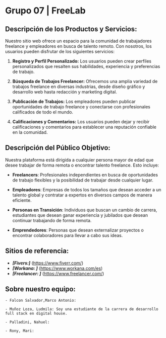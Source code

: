 # Grupo 07 | **FreeLab**

## **Descripción de los Productos y Servicios:**
Nuestro sitio web ofrece un espacio para la comunidad de trabajadores freelance y empleadores en busca de talento remoto. Con nosotros, los usuarios pueden disfrutar de los siguientes servicios:

1. **Registro y Perfil Personalizado:** Los usuarios pueden crear perfiles personalizados que resalten sus habilidades, experiencia y preferencias de trabajo.

2. **Búsqueda de Trabajos Freelancer:** Ofrecemos una amplia variedad de trabajos freelance en diversas industrias, desde diseño gráfico y desarrollo web hasta redacción y marketing digital.

3. **Publicación de Trabajos:** Los empleadores pueden publicar oportunidades de trabajo freelance y conectarse con profesionales calificados de todo el mundo.

4. **Calificaciones y Comentarios:** Los usuarios pueden dejar y recibir calificaciones y comentarios para establecer una reputación confiable en la comunidad.

## **Descripción del Público Objetivo:**
Nuestra plataforma está dirigida a cualquier persona mayor de edad que desee trabajar de forma remota o encontrar talento freelance. Esto incluye:

- **Freelancers**: Profesionales independientes en busca de oportunidades de trabajo flexibles y la posibilidad de trabajar desde cualquier lugar.

- **Empleadores**: Empresas de todos los tamaños que desean acceder a un talento global y contratar a expertos en diversos campos de manera eficiente.

- **Personas en Transición**: Individuos que buscan un cambio de carrera, estudiantes que desean ganar experiencia y jubilados que desean continuar trabajando de forma remota.

- **Emprendedores**: Personas que desean externalizar proyectos o encontrar colaboradores para llevar a cabo sus ideas.

## **Sitios de referencia:**

- ***[Fivers:]*** (https://www.fiverr.com/)
- ***[Workana: ]*** (https://www.workana.com/es)
- ***[Freelancer: ]*** (https://www.freelancer.com/)

## **Sobre nuestro equipo:**

    - Falcon Salvador,Marco Antonio:

    - Muñoz Loza, Ludmila: Soy una estudiante de la carrera de desarrollo full stack en digital house.
    
    - Palladini, Nahuel:

    - Rony, Mari:
